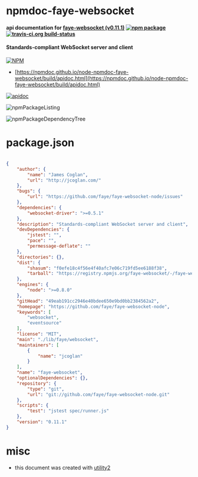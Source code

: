 # npmdoc-faye-websocket

#### api documentation for  [faye-websocket (v0.11.1)](https://github.com/faye/faye-websocket-node)  [![npm package](https://img.shields.io/npm/v/npmdoc-faye-websocket.svg?style=flat-square)](https://www.npmjs.org/package/npmdoc-faye-websocket) [![travis-ci.org build-status](https://api.travis-ci.org/npmdoc/node-npmdoc-faye-websocket.svg)](https://travis-ci.org/npmdoc/node-npmdoc-faye-websocket)

#### Standards-compliant WebSocket server and client

[![NPM](https://nodei.co/npm/faye-websocket.png?downloads=true&downloadRank=true&stars=true)](https://www.npmjs.com/package/faye-websocket)

- [https://npmdoc.github.io/node-npmdoc-faye-websocket/build/apidoc.html](https://npmdoc.github.io/node-npmdoc-faye-websocket/build/apidoc.html)

[![apidoc](https://npmdoc.github.io/node-npmdoc-faye-websocket/build/screenCapture.buildCi.browser.%252Ftmp%252Fbuild%252Fapidoc.html.png)](https://npmdoc.github.io/node-npmdoc-faye-websocket/build/apidoc.html)

![npmPackageListing](https://npmdoc.github.io/node-npmdoc-faye-websocket/build/screenCapture.npmPackageListing.svg)

![npmPackageDependencyTree](https://npmdoc.github.io/node-npmdoc-faye-websocket/build/screenCapture.npmPackageDependencyTree.svg)



# package.json

```json

{
    "author": {
        "name": "James Coglan",
        "url": "http://jcoglan.com/"
    },
    "bugs": {
        "url": "https://github.com/faye/faye-websocket-node/issues"
    },
    "dependencies": {
        "websocket-driver": ">=0.5.1"
    },
    "description": "Standards-compliant WebSocket server and client",
    "devDependencies": {
        "jstest": "",
        "pace": "",
        "permessage-deflate": ""
    },
    "directories": {},
    "dist": {
        "shasum": "f0efe18c4f56e4f40afc7e06c719fd5ee6188f38",
        "tarball": "https://registry.npmjs.org/faye-websocket/-/faye-websocket-0.11.1.tgz"
    },
    "engines": {
        "node": ">=0.8.0"
    },
    "gitHead": "49eab191cc2946e40bdee650e9bd0bb2384562a2",
    "homepage": "https://github.com/faye/faye-websocket-node",
    "keywords": [
        "websocket",
        "eventsource"
    ],
    "license": "MIT",
    "main": "./lib/faye/websocket",
    "maintainers": [
        {
            "name": "jcoglan"
        }
    ],
    "name": "faye-websocket",
    "optionalDependencies": {},
    "repository": {
        "type": "git",
        "url": "git://github.com/faye/faye-websocket-node.git"
    },
    "scripts": {
        "test": "jstest spec/runner.js"
    },
    "version": "0.11.1"
}
```



# misc
- this document was created with [utility2](https://github.com/kaizhu256/node-utility2)
